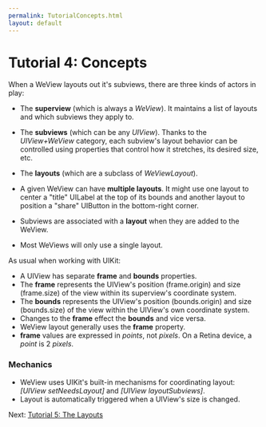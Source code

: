 ```yaml
---
permalink: TutorialConcepts.html
layout: default
---
```


Tutorial 4: Concepts
==

<!-- TEMPLATE START -->

When a WeView layouts out it's subviews, there are three kinds of actors in play:

* The __superview__ (which is always a _WeView_).  It maintains a list of layouts and which subviews they apply to.
* The __subviews__ (which can be any _UIView_).  Thanks to the _UIView+WeView_ category, each subview's layout behavior can be controlled using properties that control how it stretches, its desired size, etc.
* The __layouts__ (which are a subclass of _WeViewLayout_). 

* A given WeView can have __multiple layouts__.  It might use one layout to center a "title" UILabel at the top of its bounds and another layout to position a "share" UIButton in the bottom-right corner.
* Subviews are associated with a __layout__ when they are added to the WeView.
* Most WeViews will only use a single layout.  

As usual when working with UIKit:

* A UIView has separate __frame__ and __bounds__ properties.  
* The __frame__ represents the UIView's position (frame.origin) and size (frame.size) of the view within its superview's coordinate system.
* The __bounds__ represents the UIView's position (bounds.origin) and size (bounds.size) of the view within the UIView's own coordinate system.
* Changes to the __frame__ effect the __bounds__ and vice versa.
* WeView layout generally uses the __frame__ property.
* __frame__ values are expressed in _points_, not _pixels_.  On a Retina device, a _point_ is 2 _pixels_.

### Mechanics

* WeView uses UIKit's built-in mechanisms for coordinating layout: _\[UIView setNeedsLayout\]_ and _\[UIView layoutSubviews\]_.
* Layout is automatically triggered when a UIView's size is changed.


<!-- TEMPLATE END -->

Next\: [Tutorial 5: The Layouts](TutorialLayouts.html)